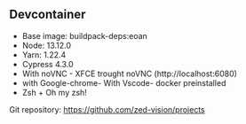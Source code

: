 ## Devcontainer

- Base image: buildpack-deps:eoan
- Node: 13.12.0
- Yarn: 1.22.4
- Cypress 4.3.0
- With noVNC - XFCE trought noVNC (http://localhost:6080)
- with Google-chrome- With Vscode- docker preinstalled
- Zsh + Oh my zsh!

Git repository: https://github.com/zed-vision/projects
